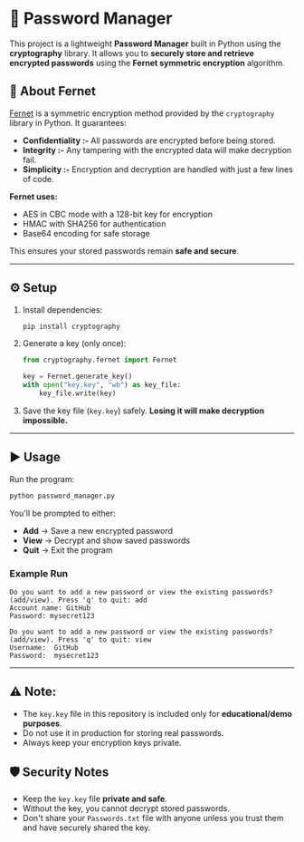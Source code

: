 # 🔐 Password Manager

This project is a lightweight **Password Manager** built in Python using
the **cryptography** library.
It allows you to **securely store and retrieve encrypted passwords**
using the **Fernet symmetric encryption** algorithm.



## 📌 About Fernet

[Fernet](https://cryptography.io/en/latest/fernet/) is a symmetric
encryption method provided by the `cryptography` library in Python. It
guarantees:
- **Confidentiality :-**  All passwords are encrypted before being
stored.
- **Integrity :-**  Any tampering with the encrypted data will make
decryption fail.
- **Simplicity :-**  Encryption and decryption are handled with just a
few lines of code.

**Fernet uses:**
- AES in CBC mode with a 128-bit key for encryption
- HMAC with SHA256 for authentication
- Base64 encoding for safe storage

This ensures your stored passwords remain **safe and secure**.

------------------------------------------------------------------------

## ⚙️ Setup

1.  Install dependencies:

    ``` bash
    pip install cryptography
    ```

2.  Generate a key (only once):

    ``` python
    from cryptography.fernet import Fernet

    key = Fernet.generate_key()
    with open("key.key", "wb") as key_file:
        key_file.write(key)
    ```

3.  Save the key file (`key.key`) safely. **Losing it will make decryption
    impossible.**

------------------------------------------------------------------------

## ▶️ Usage

Run the program:

``` bash
python password_manager.py
```

You'll be prompted to either:
- **Add** → Save a new encrypted password
- **View** → Decrypt and show saved passwords
- **Quit** → Exit the program

### Example Run

``` text
Do you want to add a new password or view the existing passwords? (add/view). Press 'q' to quit: add
Account name: GitHub
Password: mysecret123

Do you want to add a new password or view the existing passwords? (add/view). Press 'q' to quit: view
Username:  GitHub
Password:  mysecret123
```

------------------------------------------------------------------------

## ⚠️ **Note:** 
 - The `key.key` file in this repository is included only for **educational/demo purposes**.
 - Do not use it in production for storing real passwords.
 - Always keep your encryption keys private.

## 🛡️ Security Notes

-   Keep the `key.key` file **private and safe**.
-   Without the key, you cannot decrypt stored passwords.
-   Don't share your `Passwords.txt` file with anyone unless you trust
    them and have securely shared the key.
